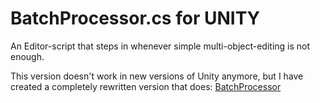 BatchProcessor.cs for UNITY
=============

An Editor-script that steps in whenever simple multi-object-editing is not enough.

This version doesn't work in new versions of Unity anymore, but I have created a completely rewritten version that does: [BatchProcessor](http://gameassets.net/?p=16)

